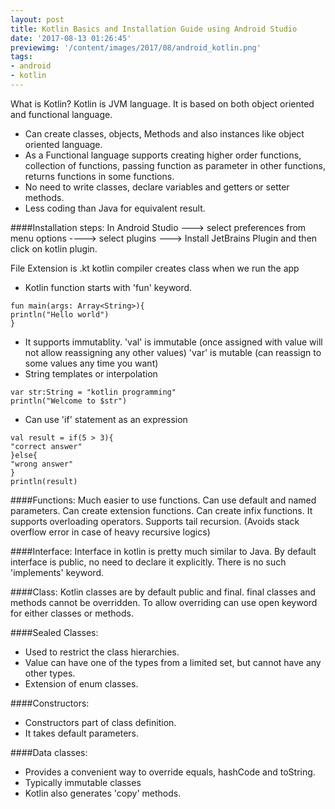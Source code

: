 ```yaml
---
layout: post
title: Kotlin Basics and Installation Guide using Android Studio
date: '2017-08-13 01:26:45'
previewimg: '/content/images/2017/08/android_kotlin.png'
tags:
- android
- kotlin
---
```


What is Kotlin?
Kotlin is JVM language. It is based on both object oriented and functional language.

- Can create classes, objects, Methods and also instances like object oriented language.
- As a Functional language supports creating higher order functions, collection of functions, passing function as parameter in other functions, returns functions in some functions.
- No need to write classes, declare variables and getters or setter methods.
- Less coding than Java for equivalent result.

####Installation steps:
In Android Studio ---> select preferences from menu options ----> select plugins ---> Install JetBrains Plugin and then click on kotlin plugin.

File Extension is .kt
kotlin compiler creates class when we run the app
- Kotlin function starts with 'fun' keyword.
```
fun main(args: Array<String>){
println("Hello world")
}
```
- It supports immutablity.
'val' is immutable (once assigned with value will not allow reassigning any other values)
'var' is mutable (can reassign to some values any time you want)
- String templates or interpolation 
```
var str:String = "kotlin programming"
println("Welcome to $str")
```
- Can use 'if' statement as an expression
```
val result = if(5 > 3){
"correct answer"
}else{
"wrong answer"
}
println(result)
```
####Functions:
Much easier to use functions.
Can use default and named parameters.
Can create extension functions.
Can create infix functions.
It supports overloading operators.
Supports tail recursion. (Avoids stack overflow error in case of heavy recursive logics)

####Interface:
Interface in kotlin is pretty much similar to Java.
By default interface is public, no need to declare it explicitly. There is no such 'implements' keyword.

####Class:
Kotlin classes are by default public and final. final classes and methods cannot be overridden. To allow overriding can use open keyword for either classes or methods.

####Sealed Classes:
- Used to restrict the class hierarchies.
- Value can have one of the types from a limited set, but cannot have any other types.
- Extension of enum classes.

####Constructors:
- Constructors part of class definition.
- It takes default parameters.

####Data classes:
- Provides a convenient way to override equals, hashCode and toString.
- Typically immutable classes
- Kotlin also generates 'copy' methods.







